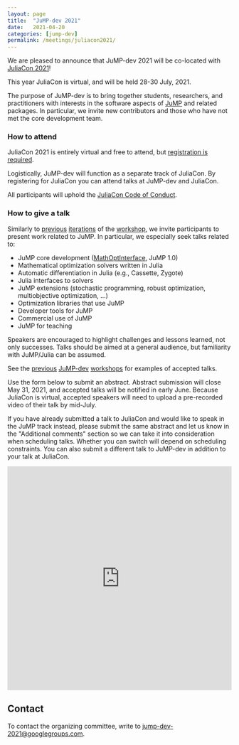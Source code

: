 ```yaml
---
layout: page
title:  "JuMP-dev 2021"
date:   2021-04-20
categories: [jump-dev]
permalink: /meetings/juliacon2021/
---
```


We are pleased to announce that JuMP-dev 2021 will be co-located with
[JuliaCon 2021](https://juliacon.org/2021/)!

This year JuliaCon is virtual, and will be held 28-30 July, 2021.

The purpose of JuMP-dev is to bring together students, researchers, and
practitioners with interests in the software aspects of
[JuMP](https://github.com/jump-dev/JuMP.jl) and related packages. In particular,
we invite new contributors and those who have not met the core development team.

### How to attend

JuliaCon 2021 is entirely virtual and free to attend, but
[registration is required](https://juliacon.org/2021/tickets/).

Logistically, JuMP-dev will function as a separate track of JuliaCon. By
registering for JuliaCon you can attend talks at JuMP-dev and JuliaCon.

All participants will uphold the [JuliaCon Code of Conduct](https://juliacon.org/2021/coc/).

### How to give a talk

Similarly to [previous](/meetings/mit2017) [iterations](/meetings/bordeaux2018)
of the [workshop](/meetings/santiago2019), we invite participants to present
work related to JuMP. In particular, we especially seek talks related to:

- JuMP core development ([MathOptInterface](https://github.com/JuliaOpt/MathOptInterface.jl), JuMP 1.0)
- Mathematical optimization solvers written in Julia
- Automatic differentiation in Julia (e.g., Cassette, Zygote)
- Julia interfaces to solvers
- JuMP extensions (stochastic programming, robust optimization, multiobjective optimization, ...)
- Optimization libraries that use JuMP
- Developer tools for JuMP
- Commercial use of JuMP
- JuMP for teaching

Speakers are encouraged to highlight challenges and lessons learned, not only
successes. Talks should be aimed at a general audience, but familiarity with
JuMP/Julia can be assumed.

See the [previous](/meetings/mit2017/) [JuMP-dev](/meetings/bordeaux2018/)
[workshops](/meetings/santiago2019) for examples of accepted talks.

Use the form below to submit an abstract. Abstract submission will close May 31,
2021, and accepted talks will be notified in early June. Because JuliaCon is
virtual, accepted speakers will need to upload a pre-recorded video of their 
talk by mid-July.

If you have already submitted a talk to JuliaCon and would like to speak in the
JuMP track instead, please submit the same abstract and let us know in the 
"Additional comments" section so we can take it into consideration when 
scheduling talks. Whether you can switch will depend on scheduling constraints.
You can also submit a different talk to JuMP-dev in addition to your talk at 
JuliaCon.

<div style="position:relative; width:100%; overflow:hidden; padding-top:100%;">
<iframe
    src="https://docs.google.com/forms/d/e/1FAIpQLSc4i6G9kkuRJcJh6qlH32M4vnY7_rZEhL3x6J6nuQOJNpFSBw/viewform?embedded=true"
    style="position:absolute; top:0; left:0; bottom:0; right:0; width:100%; height:100%; border:none"
>Loading…</iframe>
</div>

## Contact

To contact the organizing committee, write to [jump-dev-2021@googlegroups.com](mailto:jump-dev-2021@googlegroups.com).
